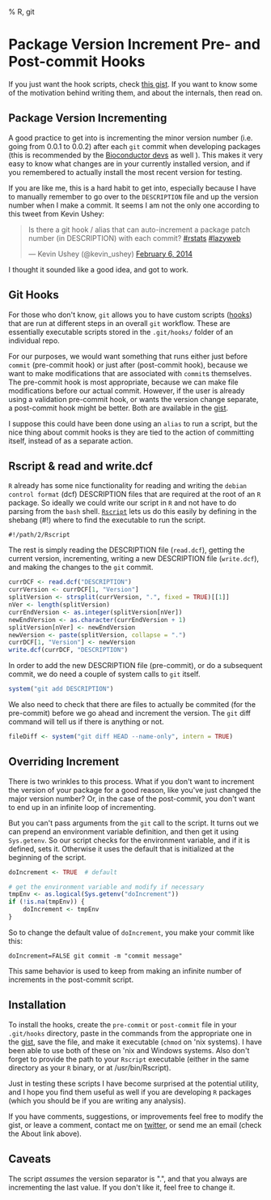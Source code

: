% R, git

# Package Version Increment Pre- and Post-commit Hooks

If you just want the hook scripts, check [this gist](https://gist.github.com/rmflight/8863882). If you want to know some of the motivation behind writing them, and about the internals, then read on.

## Package Version Incrementing

A good practice to get into is incrementing the minor version number (i.e. going from 0.0.1 to 0.0.2) after each `git` commit when developing packages (this is recommended by the [Bioconductor devs](http://bioconductor.org/developers/package-guidelines/#versions) as well ). This makes it very easy to know what changes are in your currently installed version, and if you remembered to actually install the most recent version for testing.

If you are like me, this is a hard habit to get into, especially because I have to manually remember to go over to the `DESCRIPTION` file and up the version number when I make a commit. It seems I am not the only one according to this tweet from Kevin Ushey:

<blockquote class="twitter-tweet" data-partner="tweetdeck"><p>Is there a git hook / alias that can auto-increment a package patch number (in DESCRIPTION) with each commit? <a href="https://twitter.com/search?q=%23rstats&amp;src=hash">#rstats</a> <a href="https://twitter.com/search?q=%23lazyweb&amp;src=hash">#lazyweb</a></p>&mdash; Kevin Ushey (@kevin_ushey) <a href="https://twitter.com/kevin_ushey/statuses/431504619668140032">February 6, 2014</a></blockquote>
<script async src="//platform.twitter.com/widgets.js" charset="utf-8"></script>

I thought it sounded like a good idea, and got to work.

## Git Hooks

For those who don't know, `git` allows you to have custom scripts ([hooks](http://git-scm.com/book/en/Customizing-Git-Git-Hooks)) that are run at different steps in an overall `git` workflow. These are essentially executable scripts stored in the `.git/hooks/` folder of an individual repo.

For our purposes, we would want something that runs either just before `commit` (pre-commit hook) or just after (post-commit hook), because we want to make modifications that are associated with `commit`s themselves. The pre-commit hook is most appropriate, because we can make file modifications before our actual commit. However, if the user is already using a validation pre-commit hook, or wants the version change separate, a post-commit hook might be better. Both are available in the [gist](https://gist.github.com/rmflight/8863882). 

I suppose this could have been done using an `alias` to run a script, but the nice thing about commit hooks is they are tied to the action of committing itself, instead of as a separate action.

## Rscript & read and write.dcf

`R` already has some nice functionality for reading and writing the `debian control format` (dcf) DESCRIPTION files that are required at the root of an `R` package. So ideally we could write our script in `R` and not have to do parsing from the `bash` shell. [`Rscript`](http://stat.ethz.ch/R-manual/R-devel/library/utils/html/Rscript.html) lets us do this easily by defining in the shebang (#!) where to find the executable to run the script. 

```
#!/path/2/Rscript
```


The rest is simply reading the DESCRIPTION file (`read.dcf`), getting the current version, incrementing, writing a new DESCRIPTION file (`write.dcf`), and making the changes to the `git` commit.


```r
currDCF <- read.dcf("DESCRIPTION")
currVersion <- currDCF[1, "Version"]
splitVersion <- strsplit(currVersion, ".", fixed = TRUE)[[1]]
nVer <- length(splitVersion)
currEndVersion <- as.integer(splitVersion[nVer])
newEndVersion <- as.character(currEndVersion + 1)
splitVersion[nVer] <- newEndVersion
newVersion <- paste(splitVersion, collapse = ".")
currDCF[1, "Version"] <- newVersion
write.dcf(currDCF, "DESCRIPTION")
```



In order to add the new DESCRIPTION file (pre-commit), or do a subsequent commit, we do need a couple of system calls to `git` itself.


```r
system("git add DESCRIPTION")
```


We also need to check that there are files to actually be commited (for the pre-commit) before we go ahead and increment the version. The `git` diff command will tell us if there is anything or not.


```r
fileDiff <- system("git diff HEAD --name-only", intern = TRUE)
```



## Overriding Increment

There is two wrinkles to this process. What if you don't want to increment the version of your package for a good reason, like you've just changed the major version number? Or, in the case of the post-commit, you don't want to end up in an infinite loop of incrementing.

But you can't pass arguments from the `git` call to the script. It turns out we can prepend an environment variable definition, and then get it using `Sys.getenv`. So our script checks for the environment variable, and if it is defined, sets it. Otherwise it uses the default that is initialized at the beginning of the script.


```r
doIncrement <- TRUE  # default

# get the environment variable and modify if necessary
tmpEnv <- as.logical(Sys.getenv("doIncrement"))
if (!is.na(tmpEnv)) {
    doIncrement <- tmpEnv
}
```


So to change the default value of `doIncrement`, you make your commit like this:

```
doIncrement=FALSE git commit -m "commit message"
```

This same behavior is used to keep from making an infinite number of increments in the post-commit script.

## Installation

To install the hooks, create the `pre-commit` or `post-commit` file in your `.git/hooks` directory, paste in the commands from the appropriate one in the [gist](https://gist.github.com/rmflight/8863882), save the file, and make it executable (`chmod` on 'nix systems). I have been able to use both of these on 'nix and Windows systems. Also don't forget to provide the path to your `Rscript` executable (either in the same directory as your `R` binary, or at /usr/bin/Rscript).

Just in testing these scripts I have become surprised at the potential utility, and I hope you find them useful as well if you are developing `R` packages (which you should be if you are writing any analysis).

If you have comments, suggestions, or improvements feel free to modify the gist, or leave a comment, contact me on [twitter](https://twitter.com/rmflight), or send me an email (check the About link above).

## Caveats

The script *assumes* the version separator is ".", and that you always are incrementing the last value. If you don't like it, feel free to change it.
